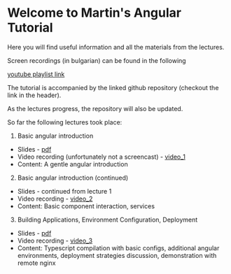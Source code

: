 # Welcome to Martin's Angular Tutorial

Here you will find useful information and all the materials from the lectures.

Screen recordings (in bulgarian) can be found in the following

[youtube playlist link](https://www.youtube.com/watch?v=PJpzRJOzJ-w&list=PLqavB222LKn4zqH5fIH6mwkpOyxB75FXh)

The tutorial is accompanied by the linked github repository (checkout the link in the header).

As the lectures progress, the repository will also be updated.

So far the following lectures took place:
1. Basic angular introduction
 * Slides - [pdf](slides/lecture1.pdf)
 * Video recording (unfortunately not a screencast) - [video_1](https://www.youtube.com/watch?v=2htMrPe4KFU&index=1&list=PLqavB222LKn4zqH5fIH6mwkpOyxB75FXh)
 * Content: A gentle angular introduction

2. Basic angular introduction (continued)
 * Slides - continued from lecture 1
 * Video recording - [video_2](https://www.youtube.com/watch?v=PJpzRJOzJ-w&list=PLqavB222LKn4zqH5fIH6mwkpOyxB75FXh&index=2)
 * Content: Basic component interaction, services

3. Building Applications, Environment Configuration, Deployment
 * Slides - [pdf](slides/lecture2.pdf)
 * Video recording - [video_3](https://www.youtube.com/watch?v=yApcdxWlcNg&list=PLqavB222LKn4zqH5fIH6mwkpOyxB75FXh&index=3)
 * Content: Typescript compilation with basic configs, additional angular environments, deployment strategies discussion, demonstration with remote nginx 